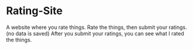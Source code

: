 # Rating-Site
A website where you rate things. Rate the things, then submit your ratings. (no data is saved) After you submit your ratings, you can see what I rated the things.
